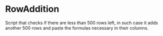 # RowAddition
Script that checks if there are less than 500 rows left, in such case it adds another 500 rows and paste the formulas necessary in their columns.
